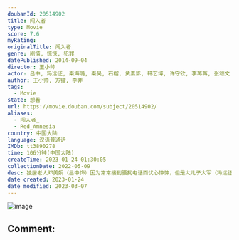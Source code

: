 ```yaml
---
doubanId: 20514902
title: 闯入者
type: Movie
score: 7.6
myRating: 
originalTitle: 闯入者
genre: 剧情, 惊悚, 犯罪
datePublished: 2014-09-04
director: 王小帅
actor: 吕中, 冯远征, 秦海璐, 秦昊, 石榴, 黄素影, 韩艺博, 许守钦, 李苒苒, 张颂文
author: 王小帅, 方镭, 李非
tags:
  - Movie
state: 想看
url: https://movie.douban.com/subject/20514902/
aliases:
  - 闯入者_
  - Red_Amnesia
country: 中国大陆
language: 汉语普通话
IMDb: tt3890278
time: 106分钟(中国大陆)
createTime: 2023-01-24 01:30:05
collectionDate: 2022-05-09
desc: 独居老人邓美娟（吕中饰）因为常常接到骚扰电话而忧心忡忡，但是大儿子大军（冯远征饰）及大儿媳（秦海璐饰）却认为是老人因为丧偶而引发的臆想症。老邓试着跟小儿子小兵（秦昊饰）沟通，却演变成因为看不惯...
date created: 2023-01-24
date modified: 2023-03-07
---
```


![image](p2242132737.jpg)

Comment:
---
